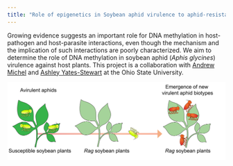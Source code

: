 ```yaml
---
title: "Role of epigenetics in Soybean aphid virulence to aphid-resistant plants"
---
```

Growing evidence suggests an important role for DNA methylation in host-pathogen and host-parasite interactions, even though the mechanism and the implication of such interactions are poorly characterized. We aim to determine the role of DNA methylation in soybean aphid (_Aphis glycines_) virulence against host plants. This project is a collaboration with [Andrew Michel](https://entomology.osu.edu/our-people/andrew-michel) and [Ashley Yates-Stewart](https://entomology.osu.edu/our-people/ashley-yates-stewart) at the Ohio State University.
<div class="row">
    <div class="col-md-12">
        <div class="col-xs-offset-1 col-md-10">
            <a href="/research/aphid.html">
                <img src="/images/aphid.png">
            </a>
        </div>
    </div>
</div>

